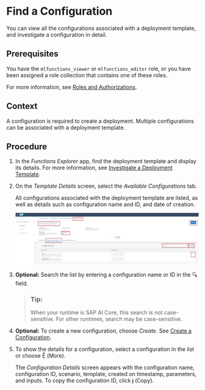 <!-- loio642037f6d79944cb85807ff537fe7db2 -->

<link rel="stylesheet" type="text/css" href="css/sap-icons.css"/>

# Find a Configuration

You can view all the configurations associated with a deployment template, and investigate a configuration in detail.



<a name="loio642037f6d79944cb85807ff537fe7db2__prereq_b54_nld_cxc"/>

## Prerequisites

You have the `mlfunctions_viewer` or `mlfunctions_editor` role, or you have been assigned a role collection that contains one of these roles.

For more information, see [Roles and Authorizations](roles-and-authorizations-4ef8499.md).



## Context

A configuration is required to create a deployment. Multiple configurations can be associated with a deployment template.



<a name="loio642037f6d79944cb85807ff537fe7db2__steps_fln_kz4_2rb"/>

## Procedure

1.  In the *Functions Explorer* app, find the deployment template and display its details. For more information, see [Investigate a Deployment Template](investigate-a-deployment-template-0f68ee0.md).

2.  On the *Template Details* screen, select the *Available Configurations* tab.

    All configurations associated with the deployment template are listed, as well as details such as configuration name and ID, and date of creation.

    ![List of available configurations for a deployment template, with key features highlighted.](images/Image_AIL_FE_Create_Config_Dep_dcc755a.png)

3.  **Optional:** Search the list by entering a configuration name or ID in the :mag: field.

    > ### Tip:  
    > When your runtime is SAP AI Core, this search is not case-sensitive. For other runtimes, search may be case-sensitive.

4.  **Optional:** To create a new configuration, choose *Create*. See [Create a Configuration](create-a-configuration-03fa29f.md).

5.  To show the details for a configuration, select a configuration in the list or choose <span class="SAP-icons-V5"></span> \(More\).

    The *Configuration Details* screen appears with the configuration name, configuration ID, scenario, template, created on timestamp, parameters, and inputs. To copy the configuration ID, click <span class="SAP-icons-V5"></span> \(Copy\).



